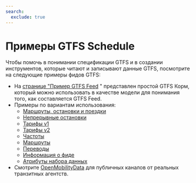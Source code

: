 ```yaml
---
search:
  exclude: true
---
```


# Примеры GTFS Schedule

Чтобы помочь в понимании спецификации GTFS и в создании инструментов, которые читают и записывают данные GTFS, посмотрите на следующие примеры фидов GTFS:

- На [странице "Пример GTFS Feed](/schedule/example-feed) " представлен простой GTFS Корм, который можно использовать в качестве модели для понимания того, как составляется GTFS Feed.
- Примеры по вариантам использования:
  - [Маршруты, остановки и поездки](routes-stops-trips)
  - [Непрерывные остановки](continuous-stops)
  - [Тарифы v1](fares-v1)
  - [Тарифы v2](fares-v2)
  - [Частоты](frequencies)
  - [Маршруты](pathways)
  - [Переводы](translations)
  - [Информация о фиде](feed-info)
  - [Атрибуты набора данных](attributions)
- Смотрите [OpenMobilityData](https://openmobilitydata.org/) для публичных каналов от реальных транзитных агентств.
